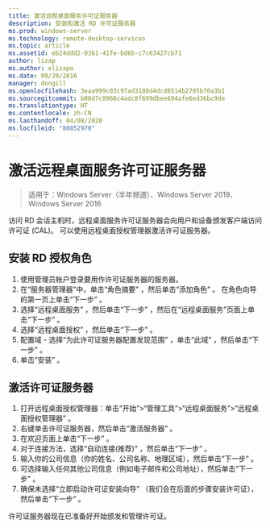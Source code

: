 ```yaml
---
title: 激活远程桌面服务许可证服务器
description: 安装和激活 RD 许可证服务器
ms.prod: windows-server
ms.technology: remote-desktop-services
ms.topic: article
ms.assetid: eb24ddd2-0361-41fe-bd6b-c7c63427cb71
author: lizap
ms.author: elizapo
ms.date: 09/20/2016
manager: dongill
ms.openlocfilehash: 3eaa999c03c97ad3188d4dcd8514b2705bf0a3b1
ms.sourcegitcommit: b00d7c8968c4adc8f699dbee694afe6ed36bc9de
ms.translationtype: HT
ms.contentlocale: zh-CN
ms.lasthandoff: 04/08/2020
ms.locfileid: "80852970"
---
```

# <a name="activate-the-remote-desktop-services-license-server"></a>激活远程桌面服务许可证服务器

>适用于：Windows Server（半年频道）、Windows Server 2019、Windows Server 2016

访问 RD 会话主机时，远程桌面服务许可证服务器会向用户和设备颁发客户端访问许可证 (CAL)。 可以使用远程桌面授权管理器激活许可证服务器。 

## <a name="install-the-rd-licensing-role"></a>安装 RD 授权角色

1. 使用管理员帐户登录要用作许可证服务器的服务器。
2. 在“服务器管理器”中，单击“角色摘要”  ，然后单击“添加角色”  。
   在角色向导的第一页上单击“下一步”  。
3. 选择“远程桌面服务”  ，然后单击“下一步”  ，然后在“远程桌面服务”页面上单击“下一步”  。
4. 选择“远程桌面授权”  ，然后单击“下一步”  。
5. 配置域 - 选择“为此许可证服务器配置发现范围”  ，单击“此域”  ，然后单击“下一步”  。
6. 单击“安装”  。

## <a name="activate-the-license-server"></a>激活许可证服务器

1. 打开远程桌面授权管理器：单击“开始”>“管理工具”>“远程桌面服务”>“远程桌面授权管理器”  。
2. 右键单击许可证服务器，然后单击“激活服务器”  。
3. 在欢迎页面上单击“下一步”  。
4. 对于连接方法，选择“自动连接(推荐)”  ，然后单击“下一步”  。
5. 输入你的公司信息（你的姓名、公司名称、地理区域），然后单击“下一步”  。
6. 可选择输入任何其他公司信息（例如电子邮件和公司地址），然后单击“下一步”  。 
7. 确保未选择“立即启动许可证安装向导”  （我们会在后面的步骤安装许可证），然后单击“下一步”  。

许可证服务器现在已准备好开始颁发和管理许可证。 